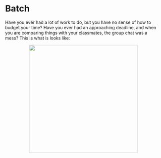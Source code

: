 # Batch

Have you ever had a lot of work to do, but you have no sense of how to budget your time? Have you ever had an approaching deadline, and when you are comparing things with your classmates, the group chat was a mess? This is what is looks like:

<p align="center">
  <img src="enghacks/master/other/path/to/unorganizedchat.png" width="350"/>
</p>


